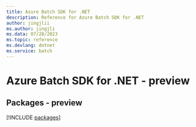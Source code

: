 ```yaml
---
title: Azure Batch SDK for .NET
description: Reference for Azure Batch SDK for .NET
author: jingjlii
ms.author: jingjli
ms.data: 07/28/2023
ms.topic: reference
ms.devlang: dotnet
ms.service: batch
---
```

# Azure Batch SDK for .NET - preview
## Packages - preview
[!INCLUDE [packages](batch-index.md)]